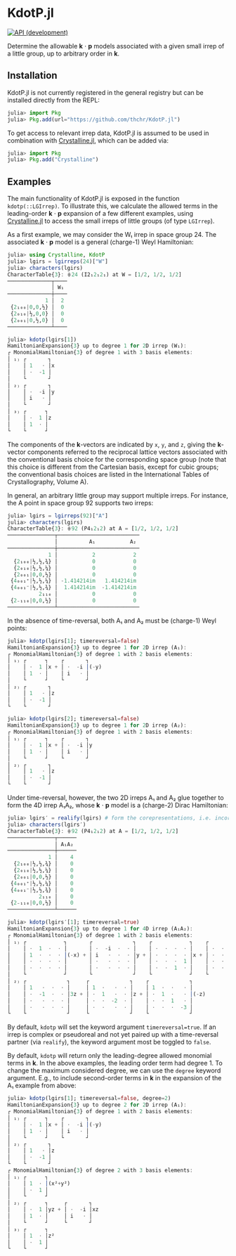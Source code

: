 # KdotP.jl

[![API (development)][docs-dev-img]][docs-dev-url]

Determine the allowable **k** ⋅ **p** models associated with a given small irrep of a little group, up to arbitrary order in **k**.

## Installation

KdotP.jl is not currently registered in the general registry but can be installed directly from the REPL:

```jl
julia> import Pkg
julia> Pkg.add(url="https://github.com/thchr/KdotP.jl")
```

To get access to relevant irrep data, KdotP.jl is assumed to be used in combination with [Crystalline.jl](https://github.com/thchr/Crystalline.jl), which can be added via:
```jl
julia> import Pkg
julia> Pkg.add("Crystalline")
```

## Examples

The main functionality of KdotP.jl is exposed in the function `kdotp(::LGIrrep)`. To illustrate this, we calculate the allowed terms in the leading-order **k** ⋅ **p** expansion of a few different examples, using [Crystalline.jl](https://github.com/thchr/Crystalline.jl) to access the small irreps of little groups (of type `LGIrrep`).

As a first example, we may consider the W₁ irrep in space group 24. The associated **k** ⋅ **p** model is a general (charge-1) Weyl Hamiltonian:
```jl
julia> using Crystalline, KdotP
julia> lgirs = lgirreps(24)["W"]
julia> characters(lgirs)
CharacterTable{3}: ⋕24 (I2₁2₁2₁) at W = [1/2, 1/2, 1/2]
──────────────┬────
              │ W₁
──────────────┼────
            1 │  2
 {2₁₀₀|0,0,½} │  0
 {2₀₁₀|½,0,0} │  0
 {2₀₀₁|0,½,0} │  0
──────────────┴────

julia> kdotp(lgirs[1])
HamiltonianExpansion{3} up to degree 1 for 2D irrep (W₁):
┌ MonomialHamiltonian{3} of degree 1 with 3 basis elements:
│ ₁₎ ┌       ┐
│    │ 1   · │x
│    │ ·  -1 │
│    └       ┘
│ ₂₎ ┌       ┐
│    │ ·  -i │y
│    │ i   · │
│    └       ┘
│ ₃₎ ┌      ┐
│    │ ·  1 │z
│    │ 1  · │
└    └      ┘
```
The components of the **k**-vectors are indicated by `x`, `y`, and `z`, giving the **k**-vector components referred to the reciprocal lattice vectors associated with the conventional basis choice for the corresponding space group (note that this choice is different from the Cartesian basis, except for cubic groups; the conventional basis choices are listed in the International Tables of Crystallography, Volume A).

In general, an arbitrary little group may support multiple irreps. For instance, the A point in space group 92 supports two irreps:
```jl
julia> lgirs = lgirreps(92)["A"]
julia> characters(lgirs)
CharacterTable{3}: ⋕92 (P4₁2₁2) at A = [1/2, 1/2, 1/2]
───────────────┬──────────────────────────
               │          A₁           A₂
───────────────┼──────────────────────────
             1 │           2            2
  {2₁₀₀|½,½,¾} │           0            0
  {2₀₁₀|½,½,¼} │           0            0
  {2₀₀₁|0,0,½} │           0            0
 {4₀₀₁⁺|½,½,¼} │ -1.414214im   1.414214im
 {4₀₀₁⁻|½,½,¾} │  1.414214im  -1.414214im
          2₁₁₀ │           0            0
 {2₋₁₁₀|0,0,½} │           0            0
───────────────┴──────────────────────────
```
In the absence of time-reversal, both A₁ and A₂ must be (charge-1) Weyl points:
```jl
julia> kdotp(lgirs[1]; timereversal=false)
HamiltonianExpansion{3} up to degree 1 for 2D irrep (A₁):
┌ MonomialHamiltonian{3} of degree 1 with 2 basis elements:
│ ₁₎ ┌      ┐    ┌       ┐
│    │ ·  1 │x + │ ·  -i │(-y)
│    │ 1  · │    │ i   · │
│    └      ┘    └       ┘
│ ₂₎ ┌       ┐
│    │ 1   · │z
│    │ ·  -1 │
└    └       ┘

julia> kdotp(lgirs[2]; timereversal=false)
HamiltonianExpansion{3} up to degree 1 for 2D irrep (A₂):
┌ MonomialHamiltonian{3} of degree 1 with 2 basis elements:
│ ₁₎ ┌      ┐    ┌       ┐
│    │ ·  1 │x + │ ·  -i │y
│    │ 1  · │    │ i   · │
│    └      ┘    └       ┘
│ ₂₎ ┌       ┐
│    │ 1   · │z
│    │ ·  -1 │
└    └       ┘
```
Under time-reversal, however, the two 2D irreps A₁ and A₂ glue together to form the 4D irrep A₁A₂, whose **k** ⋅ **p** model is a (charge-2) Dirac Hamiltonian:
```jl
julia> lgirs′ = realify(lgirs) # form the corepresentations, i.e. incorporate time-reversal
julia> characters(lgirs′)
CharacterTable{3}: ⋕92 (P4₁2₁2) at A = [1/2, 1/2, 1/2]
───────────────┬──────
               │ A₁A₂
───────────────┼──────
             1 │    4
  {2₁₀₀|½,½,¾} │    0
  {2₀₁₀|½,½,¼} │    0
  {2₀₀₁|0,0,½} │    0
 {4₀₀₁⁺|½,½,¼} │    0
 {4₀₀₁⁻|½,½,¾} │    0
          2₁₁₀ │    0
 {2₋₁₁₀|0,0,½} │    0
───────────────┴──────

julia> kdotp(lgirs′[1]; timereversal=true)
HamiltonianExpansion{3} up to degree 1 for 4D irrep (A₁A₂):
┌ MonomialHamiltonian{3} of degree 1 with 2 basis elements:
│ ₁₎ ┌            ┐       ┌             ┐    ┌            ┐    ┌             ┐
│    │ ·  1  ·  · │       │ ·  -i  ·  · │    │ ·  ·  ·  · │    │ ·  ·  ·   · │
│    │ 1  ·  ·  · │(-x) + │ i   ·  ·  · │y + │ ·  ·  ·  · │x + │ ·  ·  ·   · │y
│    │ ·  ·  ·  · │       │ ·   ·  ·  · │    │ ·  ·  ·  1 │    │ ·  ·  ·  -i │
│    │ ·  ·  ·  · │       │ ·   ·  ·  · │    │ ·  ·  1  · │    │ ·  ·  i   · │
│    └            ┘       └             ┘    └            ┘    └             ┘
│ ₂₎ ┌             ┐     ┌             ┐    ┌             ┐
│    │ 1   ·  ·  · │     │ 1  ·   ·  · │    │ 1  ·  ·   · │
│    │ ·  -1  ·  · │3z + │ ·  1   ·  · │z + │ ·  1  ·   · │(-z)
│    │ ·   ·  ·  · │     │ ·  ·  -2  · │    │ ·  ·  1   · │
│    │ ·   ·  ·  · │     │ ·  ·   ·  · │    │ ·  ·  ·  -3 │
└    └             ┘     └             ┘    └             ┘
```
By default, `kdotp` will set the keyword argument `timereversal=true`. If an irrep is complex or pseudoreal and not yet paired up with a time-reversal partner (via `realify`), the keyword argument most be toggled to `false`.

By default, `kdotp` will return only the leading-degree allowed monomial terms in **k**. In the above examples, the leading order term had degree 1. To change the maximum considered degree, we can use the `degree` keyword argument. E.g., to include second-order terms in **k** in the expansion of the A₁ example from above:
```jl
julia> kdotp(lgirs[1]; timereversal=false, degree=2)
HamiltonianExpansion{3} up to degree 2 for 2D irrep (A₁):
┌ MonomialHamiltonian{3} of degree 1 with 2 basis elements:
│ ₁₎ ┌      ┐    ┌       ┐
│    │ ·  1 │x + │ ·  -i │(-y)
│    │ 1  · │    │ i   · │
│    └      ┘    └       ┘
│ ₂₎ ┌       ┐
│    │ 1   · │z
│    │ ·  -1 │
└    └       ┘
┌ MonomialHamiltonian{3} of degree 2 with 3 basis elements:
│ ₁₎ ┌      ┐
│    │ 1  · │(x²+y²)
│    │ ·  1 │
│    └      ┘
│ ₂₎ ┌      ┐     ┌       ┐
│    │ ·  1 │yz + │ ·  -i │xz
│    │ 1  · │     │ i   · │
│    └      ┘     └       ┘
│ ₃₎ ┌      ┐
│    │ 1  · │z²
│    │ ·  1 │
└    └      ┘
```

[docs-dev-img]:    https://img.shields.io/badge/docs-dev-blue.svg
[docs-dev-url]:    https://thchr.github.io/KdotP.jl/dev